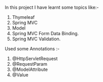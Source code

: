 In this project I have learnt some topics like:-
1. Thymeleaf
2. Spring MVC
3. Model
4. Spring MVC Form Data Binding.
5. Spring MVC Validation.
   
Used some Annotations :-
1. @HttpServletRequest
2. @RequestParam
3. @ModelAttribute
4. @Value
